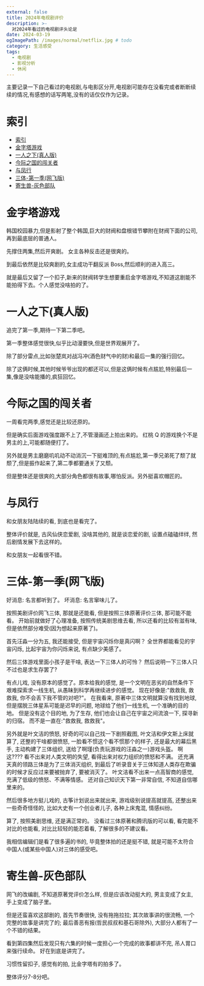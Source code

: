 ```yaml
---
external: false
title: 2024年电视剧评价
description: >-
  对2024年看过的电视剧评头论足
date: 2024-03-19
ogImagePath: /images/normal/netflix.jpg # todo
category: 生活感受
tags:
  - 电视剧
  - 影视分析
  - 休闲
---
```


主要记录一下自己看过的电视剧,与电影区分开,电视剧可能存在没看完或者断断续续的情况,有感想的话写两笔,没有的话仅仅作为记录。

# 索引

- [索引](#索引)
- [金字塔游戏](#金字塔游戏)
- [一人之下(真人版)](#一人之下真人版)
- [今际之国的闯关者](#今际之国的闯关者)
- [与凤行](#与凤行)
- [三体-第一季(网飞版)](#三体-第一季网飞版)
- [寄生兽-灰色部队](#寄生兽-灰色部队)

# 金字塔游戏

韩国校园暴力,但是影射了整个韩国,巨大的财阀和盘根错节攀附在财阀下面的公司,再到最底层的普通人。

先撑住两集,然后开爽剧。 女主各种反击还是很爽的。

到最后依然是比较爽剧的,女主成功干翻反派 Boss,然后顺利的进入高三。

就是最后又留了一个扣子,新来的财阀转学生想要重启金字塔游戏,不知道这剧能不能拍得下去。个人感觉没啥拍的了。

# 一人之下(真人版)

追完了第一季,期待一下第二季吧。

第一季整体感觉很快,似乎比动漫要快,但是世界观展开了。

除了部分雷点,比如张楚岚对战冯冲(酒色财气中的财)和最后一集的强行回忆。

除了这俩时候,其他时候爷爷出现的都还可以,但是这俩时候有点尴尬,特别最后一集,像是没啥能播的,疯狂回忆。

# 今际之国的闯关者

一周看完两季,感觉还是比较还原的。

但是确实后面游戏强度跟不上了,不管漫画还上拍出来的。 红桃 Q 的游戏换个不是男主的上,可能都随便打了。

另外就是男主磨磨叽叽动不动消沉一下挺难顶的,有点尴尬,第一季兄弟死了颓了就颓了,但是振作起来了,第二季都要通关了又颓。

但是整体还是很爽的,大部分角色都很有故事,哪怕反派。另外挺喜欢帽匠的。

# 与凤行

和女朋友陆陆续的看, 到底也是看完了。

整体评价就是, 古风仙侠恋爱剧, 没啥其他的, 就是谈恋爱的剧, 设置点磕磕绊绊, 然后剧情发展下去这样的。

和女朋友一起看很不错。

# 三体-第一季(网飞版)

好消息: 名言都听到了。
坏消息: 名言窜味儿了。

按照美剧评价网飞三体, 那就是还能看, 但是按照三体原著评价三体, 那可能不能看。 开始前就做好了心理准备, 按照传统美剧思维去看, 所以还看的比较有滋有味, 但是依然部分难受(因为想起来原著了)。

首先汪淼一分为五, 我还能接受, 但是宇宙闪烁你是真闪啊？ 全世界都能看见的宇宙闪烁, 比起宇宙为你闪烁来说, 有点缺少美感了。

然后三体游戏里面小孩子是干啥, 表达一下三体人的可怜？ 然后说明一下三体人只不过也是求生存罢了?

有点儿戏, 没有原本的感觉了。原本给我的感觉, 是一个文明在恶劣的自然条件下艰难探索求一线生机, 从愚昧到科学再继续进步的感觉。 现在好像是:"救救我, 救救我, 你不会丢下我不管的对吧?"。 在我看来, 原著中三体文明就算没有找到地球, 但是摆脱三体星系可能是迟早的问题, 地球给了他们一线生机, 一个准确的目的地。 但是没有这个目的地, 为了生存, 他们也会让自己在宇宙之间流浪一下, 探寻新的归宿。 而不是一直在:"救救我, 救救我"。

另外就是叶文洁的愤怒, 好奇的可以自己找一下剧照截图, 叶文洁和伊文斯上床就算了, 还整的干啥都很愤怒, 一脸看不惯这个看不惯那个的样子, 还是最大的幕后黑手, 主动构建了三体组织, 送给了啊瑾(负责玩游戏的汪淼之一)游戏头盔。 啊这???? 看不出来对人类文明的失望, 看得出来对权力组织的愤怒和不满。 还充满天真的领路三体是为了三体消灭组织, 到最后了听录音关于三体知道人类存在欺骗的时候才反应过来要被抛弃了, 要被消灭了。 叶文洁看不出来一点高智商的感觉, 充满了低级的愤怒、不满等情感。 还对自己知识天下第一非常自信, 不知道自信哪里来的。

然后很多地方挺儿戏的, 古筝计划说出来就出来, 游戏级别说提高就提高, 还整出来一些奇奇怪怪的, 比如大史有一个创业者儿子, 各种上床鬼混, 情感纠纷。

算了, 按照美剧思维, 还是满正常的。 没看过三体原著和腾讯版的可以看, 看完能不对比的也能看, 对比比较轻的能忍着看, 了解很多的不建议看。

我相信编辑们是看了很多遍的书的, 毕竟整体拍的还是挺不错, 就是可能不太符合中国人(或某些中国人)对三体的感受吧。

# 寄生兽-灰色部队

网飞的改编剧, 不知道原著党评价怎么样, 但是应该改动挺大的, 男主变成了女主, 手上变成了脑子里。

但是还蛮喜欢这部剧的, 首先节奏很快, 没有拖拖拉拉; 其次故事讲的很流畅, 一个完整的故事是讲完了的; 最后善恶有报(哲民叔叔和基石哥除外), 大部分人都有了一个不错的结果。

看到第四集然后发现只有六集的时候一度担心一个完成的故事都讲不完, 吊人胃口来强行续命。 好在到底是讲完了。

习惯性留扣子, 感觉有的拍, 比金字塔有的拍多了。

整体评分7-8分吧。
